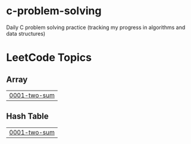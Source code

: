 # c-problem-solving
Daily C problem solving practice (tracking my progress in algorithms and data structures)

<!---LeetCode Topics Start-->
# LeetCode Topics
## Array
|  |
| ------- |
| [0001-two-sum](https://github.com/abdlrhmanfahd/c-problem-solving/tree/master/0001-two-sum) |
## Hash Table
|  |
| ------- |
| [0001-two-sum](https://github.com/abdlrhmanfahd/c-problem-solving/tree/master/0001-two-sum) |
<!---LeetCode Topics End-->